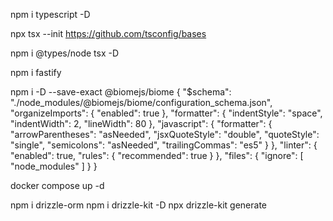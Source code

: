 npm i typescript -D

npx tsx --init
https://github.com/tsconfig/bases


 npm i @types/node tsx -D

 npm i fastify

 npm i -D --save-exact @biomejs/biome
 {
  "$schema": "./node_modules/@biomejs/biome/configuration_schema.json",
  "organizeImports": {
    "enabled": true
  },
  "formatter": {
    "indentStyle": "space",
    "indentWidth": 2,
    "lineWidth": 80
  },
  "javascript": {
    "formatter": {
      "arrowParentheses": "asNeeded",
      "jsxQuoteStyle": "double",
      "quoteStyle": "single",
      "semicolons": "asNeeded",
      "trailingCommas": "es5"
    }
  },
  "linter": {
    "enabled": true,
    "rules": {
      "recommended": true
    }
  },
  "files": {
    "ignore": [
      "node_modules"
    ]
  }
}

docker compose up -d

npm i drizzle-orm
npm i drizzle-kit -D
npx drizzle-kit generate
